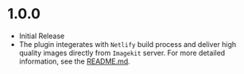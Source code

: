 # 1.0.0
- Initial Release
-  The plugin integerates with `Netlify` build process and deliver high quality images directly from `Imagekit` server. For more detailed information, see the [README.md](./README.md).
